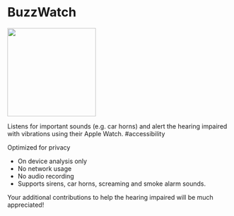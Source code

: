 # BuzzWatch

<img src="https://user-images.githubusercontent.com/5649557/194424838-e8af1e9b-d09e-4a9e-8a53-566dc6378396.png" height="200">

Listens for important sounds (e.g. car horns) and alert the hearing impaired with vibrations using their Apple Watch. #accessibility

Optimized for privacy

- On device analysis only
- No network usage
- No audio recording
- Supports sirens, car horns, screaming and smoke alarm sounds.

Your additional contributions to help the hearing impaired will be much appreciated!
